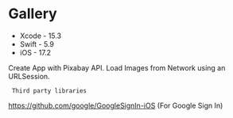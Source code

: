 # Gallery


- Xcode - 15.3
- Swift - 5.9
- iOS - 17.2

Create App with Pixabay API. Load Images from Network using an URLSession.

     Third party libraries
https://github.com/google/GoogleSignIn-iOS (For Google Sign In)
